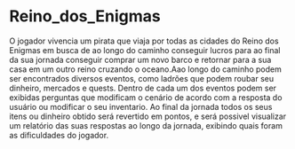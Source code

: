 # Reino_dos_Enigmas

O jogador vivencia um pirata que viaja por todas as cidades do Reino dos Enigmas em busca de ao longo do caminho conseguir lucros para ao final da sua jornada conseguir comprar um novo barco e retornar para a sua casa em um outro reino cruzando o oceano.Aao longo do caminho podem ser encontrados diversos eventos, como ladrões que podem roubar seu dinheiro, mercados e quests.
Dentro de cada um dos eventos podem ser exibidas perguntas que modificam o cenário de acordo com a resposta do usuário ou modificar o seu inventario.
Ao final da jornada todos os seus itens ou dinheiro obtido será revertido em pontos, e será possivel visualizar um relatório das suas respostas ao longo da jornada, exibindo quais foram as dificuldades do jogador.

